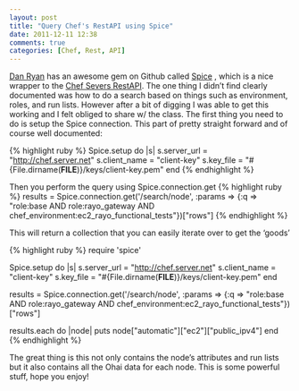```yaml
---
layout: post
title: "Query Chef's RestAPI using Spice"
date: 2011-12-11 12:38
comments: true
categories: [Chef, Rest, API]
---
```



[Dan Ryan](https://github.com/danryan) has an awesome gem on Github called [Spice](https://github.com/danryan/spice) , which is a nice wrapper to the [Chef Severs RestAPI](http://wiki.opscode.com/display/chef/Server+API).  The one thing I didn’t find clearly documented was how to do a search based on things such as environment, roles, and run lists.  However after a bit of digging I was able to get this working and I felt obliged to share w/ the class. The first thing you need to do is setup the Spice connection.  This part of pretty straight forward and of course well documented:

{% highlight ruby %}
  Spice.setup do |s|
    s.server_url  = "http://chef.server.net"
    s.client_name = "client-key"
    s.key_file    = "#{File.dirname(__FILE__)}/keys/client-key.pem"
  end
{% endhighlight %}


Then you perform the query using Spice.connection.get
{% highlight ruby %}
  results = Spice.connection.get('/search/node', :params => {:q => "role:base AND role:rayo_gateway AND chef_environment:ec2_rayo_functional_tests"})["rows"]
{% endhighlight %}


This will return a collection that you can easily iterate over to get the ‘goods’

{% highlight ruby %}
require 'spice'

Spice.setup do |s|
  s.server_url  = "http://chef.server.net"
  s.client_name = "client-key"
  s.key_file    = "#{File.dirname(__FILE__)}/keys/client-key.pem"
end


results = Spice.connection.get('/search/node', :params => {:q => "role:base AND role:rayo_gateway AND chef_environment:ec2_rayo_functional_tests"})["rows"]

results.each do |node|
  puts node["automatic"]["ec2"]["public_ipv4"]
end
{% endhighlight %}

The great thing is this not only contains the node’s attributes and run lists but it also contains all the Ohai data for each node.  This is some powerful stuff, hope you enjoy!
